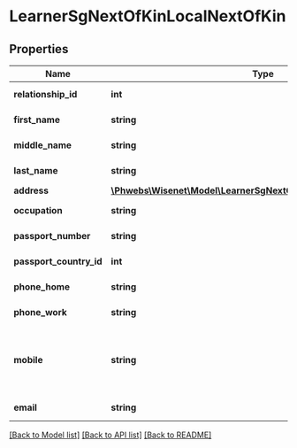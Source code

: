# LearnerSgNextOfKinLocalNextOfKin

## Properties
Name | Type | Description | Notes
------------ | ------------- | ------------- | -------------
**relationship_id** | **int** | See combo NextOfKinRelationships | [optional] 
**first_name** | **string** | First Name of local next of kin | [optional] 
**middle_name** | **string** | Middle Name of local next of kin | [optional] 
**last_name** | **string** | Last Name of local next of kin | [optional] 
**address** | [**\Phwebs\Wisenet\Model\LearnerSgNextOfKinLocalNextOfKinAddress**](LearnerSgNextOfKinLocalNextOfKinAddress.md) |  | [optional] 
**occupation** | **string** | Occupation of local next of kin | [optional] 
**passport_number** | **string** | Passport number of local next of kin | [optional] 
**passport_country_id** | **int** | See combo NzCountries | [optional] 
**phone_home** | **string** | Home Number of local next of kin | [optional] 
**phone_work** | **string** | Work Number of local next of kin | [optional] 
**mobile** | **string** | Mobile Number of local next of kin. Accepts numbers only. International format is preferable eg. +614xxxxxxxxx\&quot;. | [optional] 
**email** | **string** | Email Address of local next of kin | [optional] 

[[Back to Model list]](../../README.md#documentation-for-models) [[Back to API list]](../../README.md#documentation-for-api-endpoints) [[Back to README]](../../README.md)

